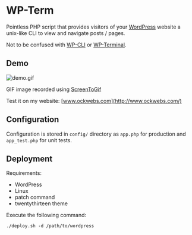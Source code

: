 WP-Term
=======

Pointless PHP script that provides visitors of your [WordPress](http://wordpress.org/) website a unix-like CLI to view and navigate posts / pages.

Not to be confused with [WP-CLI](http://wp-cli.org/) or [WP-Terminal](http://wordpress.org/plugins/wp-terminal/).

Demo
----
![demo.gif](https://raw.githubusercontent.com/ockcyp/wp-term/master/demo.gif)

GIF image recorded using [ScreenToGif](http://screentogif.codeplex.com/)

Test it on my website:
[www.ockwebs.com](http://www.ockwebs.com/)

Configuration
-------------
Configuration is stored in `config/` directory as `app.php` for production
and `app_test.php` for unit tests.

Deployment
----------
Requirements:
* WordPress
* Linux
* patch command
* twentythirteen theme

Execute the following command:
```
./deploy.sh -d /path/to/wordpress
```
